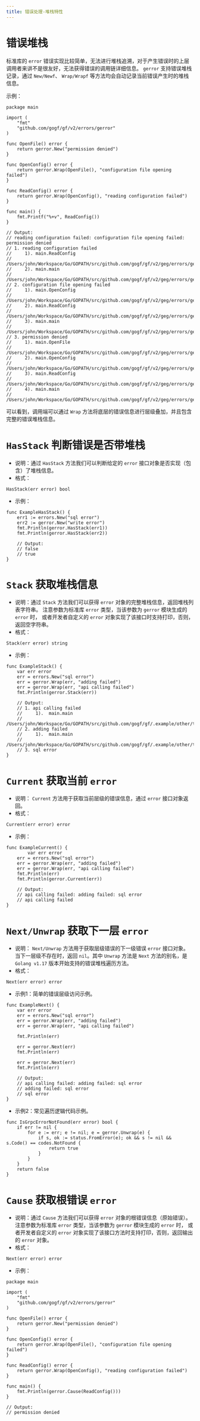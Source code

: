 ```yaml
---
title: 错误处理-堆栈特性
---
```


# 错误堆栈

标准库的 `error` 错误实现比较简单，无法进行堆栈追溯，对于产生错误时的上层调用者来讲不是很友好，无法获得错误的调用链详细信息。 `gerror` 支持错误堆栈记录，通过 `New/Newf`、 `Wrap/Wrapf` 等方法均会自动记录当前错误产生时的堆栈信息。

示例：

```
package main

import (
	"fmt"
	"github.com/gogf/gf/v2/errors/gerror"
)

func OpenFile() error {
	return gerror.New("permission denied")
}

func OpenConfig() error {
	return gerror.Wrap(OpenFile(), "configuration file opening failed")
}

func ReadConfig() error {
	return gerror.Wrap(OpenConfig(), "reading configuration failed")
}

func main() {
	fmt.Printf("%+v", ReadConfig())
}

// Output:
// reading configuration failed: configuration file opening failed: permission denied
// 1. reading configuration failed
//     1). main.ReadConfig
//         /Users/john/Workspace/Go/GOPATH/src/github.com/gogf/gf/v2/geg/errors/gerror/gerror2.go:18
//     2). main.main
//         /Users/john/Workspace/Go/GOPATH/src/github.com/gogf/gf/v2/geg/errors/gerror/gerror2.go:25
// 2. configuration file opening failed
//     1). main.OpenConfig
//         /Users/john/Workspace/Go/GOPATH/src/github.com/gogf/gf/v2/geg/errors/gerror/gerror2.go:14
//     2). main.ReadConfig
//         /Users/john/Workspace/Go/GOPATH/src/github.com/gogf/gf/v2/geg/errors/gerror/gerror2.go:18
//     3). main.main
//         /Users/john/Workspace/Go/GOPATH/src/github.com/gogf/gf/v2/geg/errors/gerror/gerror2.go:25
// 3. permission denied
//     1). main.OpenFile
//         /Users/john/Workspace/Go/GOPATH/src/github.com/gogf/gf/v2/geg/errors/gerror/gerror2.go:10
//     2). main.OpenConfig
//         /Users/john/Workspace/Go/GOPATH/src/github.com/gogf/gf/v2/geg/errors/gerror/gerror2.go:14
//     3). main.ReadConfig
//         /Users/john/Workspace/Go/GOPATH/src/github.com/gogf/gf/v2/geg/errors/gerror/gerror2.go:18
//     4). main.main
//         /Users/john/Workspace/Go/GOPATH/src/github.com/gogf/gf/v2/geg/errors/gerror/gerror2.go:25
```

可以看到，调用端可以通过 `Wrap` 方法将底层的错误信息进行层级叠加，并且包含完整的错误堆栈信息。

# `HasStack` 判断错误是否带堆栈

- 说明：通过 `HasStack` 方法我们可以判断给定的 `error` 接口对象是否实现（包含）了堆栈信息。
- 格式：









```
HasStack(err error) bool
```

- 示例：









```
func ExampleHasStack() {
  	err1 := errors.New("sql error")
  	err2 := gerror.New("write error")
  	fmt.Println(gerror.HasStack(err1))
  	fmt.Println(gerror.HasStack(err2))

  	// Output:
  	// false
  	// true
}
```


# `Stack` 获取堆栈信息

- 说明：通过 `Stack` 方法我们可以获得 `error` 对象的完整堆栈信息，返回堆栈列表字符串。 注意参数为标准库 `error` 类型，当该参数为 `gerror` 模块生成的 `error` 时， 或者开发者自定义的 `error` 对象实现了该接口时支持打印，否则，返回空字符串。
- 格式：









```
Stack(err error) string
```

- 示例：









```
func ExampleStack() {
   	var err error
  	err = errors.New("sql error")
  	err = gerror.Wrap(err, "adding failed")
  	err = gerror.Wrap(err, "api calling failed")
  	fmt.Println(gerror.Stack(err))

  	// Output:
  	// 1. api calling failed
  	//     1).  main.main
  	//         /Users/john/Workspace/Go/GOPATH/src/github.com/gogf/gf/.example/other/test.go:14
  	// 2. adding failed
  	//     1).  main.main
  	//         /Users/john/Workspace/Go/GOPATH/src/github.com/gogf/gf/.example/other/test.go:13
  	// 3. sql error
}
```


# `Current` 获取当前 `error`

- 说明： `Current` 方法用于获取当前层级的错误信息，通过 `error` 接口对象返回。
- 格式：









```
Current(err error) error
```

- 示例：









```
func ExampleCurrent() {
    	var err error
  	err = errors.New("sql error")
  	err = gerror.Wrap(err, "adding failed")
  	err = gerror.Wrap(err, "api calling failed")
  	fmt.Println(err)
  	fmt.Println(gerror.Current(err))

  	// Output:
  	// api calling failed: adding failed: sql error
  	// api calling failed
}
```


# `Next/Unwrap` 获取下一层 `error`

- 说明： `Next/Unwrap` 方法用于获取层级错误的下一级错误 `error` 接口对象。当下一层级不存在时，返回 `nil`。其中 `Unwrap` 方法是 `Next` 方法的别名，是 `Golang v1.17` 版本开始支持的错误堆栈遍历方法。
- 格式：









```
Next(err error) error
```

- 示例1：简单的错误层级访问示例。









```
func ExampleNext() {
  	var err error
  	err = errors.New("sql error")
  	err = gerror.Wrap(err, "adding failed")
  	err = gerror.Wrap(err, "api calling failed")

  	fmt.Println(err)

  	err = gerror.Next(err)
  	fmt.Println(err)

  	err = gerror.Next(err)
  	fmt.Println(err)

  	// Output:
  	// api calling failed: adding failed: sql error
  	// adding failed: sql error
  	// sql error
}
```

- 示例2：常见遍历逻辑代码示例。









```
func IsGrpcErrorNotFound(err error) bool {
  	if err != nil {
  		for e := err; e != nil; e = gerror.Unwrap(e) {
  			if s, ok := status.FromError(e); ok && s != nil && s.Code() == codes.NotFound {
  				return true
  			}
  		}
  	}
  	return false
}
```


# `Cause` 获取根错误 `error`

- 说明：通过 `Cause` 方法我们可以获得 `error` 对象的根错误信息（原始错误）。 注意参数为标准库 `error` 类型，当该参数为 `gerror` 模块生成的 `error` 时， 或者开发者自定义的 `error` 对象实现了该接口方法时支持打印，否则，返回输出的 `error` 对象。
- 格式：









```
Next(err error) error
```

- 示例：









```
package main

import (
  	"fmt"
  	"github.com/gogf/gf/v2/errors/gerror"
)

func OpenFile() error {
  	return gerror.New("permission denied")
}

func OpenConfig() error {
  	return gerror.Wrap(OpenFile(), "configuration file opening failed")
}

func ReadConfig() error {
  	return gerror.Wrap(OpenConfig(), "reading configuration failed")
}

func main() {
  	fmt.Println(gerror.Cause(ReadConfig()))
}

// Output:
// permission denied
```